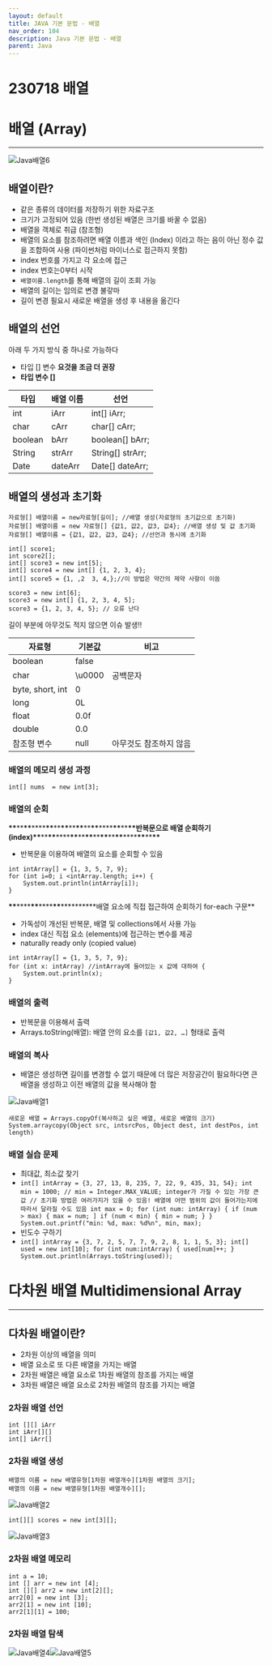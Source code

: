 ```yaml
---
layout: default
title: JAVA 기본 문법 - 배열
nav_order: 104
description: Java 기본 문법 - 배열
parent: Java
---
```


# 230718 배열

# 배열 (Array)

---

![Java배열6](https://github.com/yyoungl/yyoungl.github.io/assets/127117707/d2b0e5d2-d677-4fba-be13-ef412160e54c)

## 배열이란?

- 같은 종류의 데이터를 저장하기 위한 자료구조
- 크기가 고정되어 있음 (한번 생성된 배열은 크기를 바꿀 수 없음)
- 배열을 객체로 취급 (참조형)
- 배열의 요소를 참조하려면 배열 이름과 색인 (Index) 이라고 하는 음이 아닌 정수 값을 조합하여 사용 (파이썬처럼 마이너스로 접근하지 못함)
- index 번호를 가지고 각 요소에 접근
- index 번호는0부터 시작
- `배열이름.length`를 통해 배열의 길이 조회 가능
- 배열의 길이는 임의로 변경 불갛마
- 길이 변경 필요시 새로운 배열을 생성 후 내용을 옮긴다

## 배열의 선언

아래 두 가지 방식 중 하나로 가능하다

- 타입 \[\] 변수 **요것을 조금 더 권장**
- **타입 변수 \[\]**

| 타입    | 배열 이름 | 선언               |
| ------- | --------- | ------------------ |
| int     | iArr      | int\[\] iArr;      |
| char    | cArr      | char\[\] cArr;     |
| boolean | bArr      | boolean\[\] bArr;  |
| String  | strArr    | String\[\] strArr; |
| Date    | dateArr   | Date\[\] dateArr;  |

## 배열의 생성과 초기화

```
자료형[] 배열이름 = new자료형[길이]; //배열 생성(자료형의 초기값으로 초기화)
자료형[] 배열이름 = new 자료형[] {값1, 값2, 값3, 값4}; //배열 생성 및 값 초기화
자료형[] 배열이름 = {값1, 값2, 값3, 값4}; //선언과 동시에 초기화

int[] score1;
int score2[];
int[] score3 = new int[5];
int[] score4 = new int[] {1, 2, 3, 4};
int[] score5 = {1, ,2  3, 4,};//이 방법은 약간의 제약 사항이 이씀

score3 = new int[6];
score3 = new int[] {1, 2, 3, 4, 5];
score3 = {1, 2, 3, 4, 5}; // 오류 난다
```

길이 부분에 아무것도 적지 않으면 이슈 발생!!

| 자료형           | 기본값  | 비고                   |
| ---------------- | ------- | ---------------------- |
| boolean          | false   |                        |
| char             | \\u0000 | 공백문자               |
| byte, short, int | 0       |                        |
| long             | 0L      |                        |
| float            | 0.0f    |                        |
| double           | 0.0     |                        |
| 참조형 변수      | null    | 아무것도 참조하지 않음 |

### 배열의 메모리 생성 과정

```
int[] nums  = new int[3];
```

### 배열의 순회

**\*\***\*\***\*\***\*\*\*\***\*\***\*\***\*\***\*\***\*\***\*\***\*\***\*\*\*\***\*\***\*\***\*\***반복문으로 배열 순회하기 (index)**\*\***\*\***\*\***\*\*\*\***\*\***\*\***\*\***\*\***\*\***\*\***\*\***\*\*\*\***\*\***\*\***\*\***

- 반복문을 이용하여 배열의 요소를 순회할 수 있음

```
int intArray[] = {1, 3, 5, 7, 9};
for (int i=0; i <intArray.length; i++) {
    System.out.println(intArray[i]);
}
```

**\*\***\*\*\*\***\*\***\*\*\*\***\*\***\*\*\*\***\*\***배열 요소에 직접 접근하여 순회하기 for-each 구문\*\*

- 가독성이 개선된 반복문, 배열 및 collections에서 사용 가능
- index 대신 직접 요소 (elements)에 접근하는 변수를 제공
- naturally ready only (copied value)

```
int intArray[] = {1, 3, 5, 7, 9};
for (int x: intArray) //intArray에 들어있는 x 값에 대하여 {
    System.out.println(x);
}
```

### 배열의 출력

- 반복문을 이용해서 출력
- Arrays.toString(배열): 배열 안의 요소를 `[값1, 값2, …]` 형태로 출력

### 배열의 복사

- 배열은 생성하면 길이를 변경할 수 없기 때문에 더 많은 저장공간이 필요하다면 큰 배열을 생성하고 이전 배열의 값을 복사해야 함

![Java배열1](https://github.com/yyoungl/yyoungl.github.io/assets/127117707/76af36af-6402-4648-9e0f-2fb52e2027ca)

```
새로운 배열 = Arrays.copyOf(복사하고 싶은 배열, 새로운 배열의 크기)
System.arraycopy(Object src, intsrcPos, Object dest, int destPos, int length)
```

### 배열 실습 문제

- 최대값, 최소값 찾기
- `int[] intArray = {3, 27, 13, 8, 235, 7, 22, 9, 435, 31, 54}; int min = 1000; // min = Integer.MAX_VALUE; integer가 가질 수 있는 가장 큰 값 // 초기화 방법은 여러가지가 있을 수 있음! 배열에 어떤 범위의 값이 들어가는지에 따라서 달라질 수도 있음 int max = 0; for (int num: intArray) { if (num > max) { max = num; ] if (num < min) { min = num; } } System.out.printf("min: %d, max: %d%n", min, max);`
- 빈도수 구하기
- `int[] intArray = {3, 7, 2, 5, 7, 7, 9, 2, 8, 1, 1, 5, 3}; int[] used = new int[10]; for (int num:intArray) { used[num]++; } System.out.println(Arrays.toString(used));`

# 다차원 배열 Multidimensional Array

---

## 다차원 배열이란?

- 2차원 이상의 배열을 의미
- 배열 요소로 또 다른 배열을 가지는 배열
- 2차원 배열은 배열 요소로 1차원 배열의 참조를 가지는 배열
- 3차원 배열은 배열 요소로 2차원 배열의 참조를 가지는 배열

### 2차원 배열 선언

```
int [][] iArr
int iArr[][]
int[] iArr[]
```

### 2차원 배열 생성

```
배열의 이름 = new 배열유형[1차원 배열개수][1차원 배열의 크기];
배열의 이름 = new 배열유형[1차원 배열개수][];
```

![Java배열2](https://github.com/yyoungl/yyoungl.github.io/assets/127117707/79236594-df9c-485b-8fe8-6aee44a3122c)

```
int[][] scores = new int[3][];
```

![Java배열3](https://github.com/yyoungl/yyoungl.github.io/assets/127117707/e84f5a7f-830b-4fed-8e55-5ae0801a157d)

### 2차원 배열 메모리

```
int a = 10;
int [] arr = new int [4];
int [][] arr2 = new int[2][];
arr2[0] = new int [3];
arr2[1] = new int [10];
arr2[1][1] = 100;
```

### 2차원 배열 탐색

![Java배열4](https://github.com/yyoungl/yyoungl.github.io/assets/127117707/c4d7a89e-4b03-45ad-95b0-eb220964c1ca)![Java배열5](https://github.com/yyoungl/yyoungl.github.io/assets/127117707/0d547b52-f7ce-4727-aee0-4713d77403a5)
